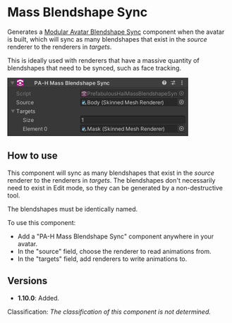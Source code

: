 ﻿# Mass Blendshape Sync

Generates a [Modular Avatar Blendshape Sync](https://modular-avatar.nadena.dev/docs/reference/blendshape-sync) component when the avatar is built,
which will sync as many blendshapes that exist in the *source* renderer to the renderers in *targets*.

This is ideally used with renderers that have a massive quantity of blendshapes that need to be synced, such as face tracking.

![Unity_kmeSxcDqt8.png](..%2Fimg%2FUnity_kmeSxcDqt8.png)

## How to use

This component will sync as many blendshapes that exist in the *source* renderer to the renderers in *targets*.
The blendshapes don't necessarily need to exist in Edit mode, so they can be generated by a non-destructive tool.

The blendshapes must be identically named.

To use this component:
- Add a "PA-H Mass Blendshape Sync" component anywhere in your avatar.
- In the "source" field, choose the renderer to read animations from.
- In the "targets" field, add renderers to write animations to.

## Versions

- **1.10.0**: Added.

Classification: *The classification of this component is not determined.*